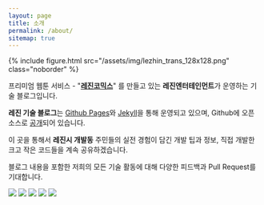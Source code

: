 ```yaml
---
layout: page
title: 소개
permalink: /about/
sitemap: true
---
```


{% include figure.html src="/assets/img/lezhin_trans_128x128.png" class="noborder" %}

프리미엄 웹툰 서비스 - "**[레진코믹스](http://www.lezhin.com)**" 를 만들고 있는 **레진엔터테인먼트**가 운영하는 기술 블로그입니다.

**레진 기술 블로그**는 [Github Pages](https://pages.github.com/)와 [Jekyll](https://jekyllrb.com/)을 통해 운영되고 있으며,
Github에 오픈소스로 [공개](//github.com/lezhin/lezhin.github.io)되어 있습니다.

이 곳을 통해서 **레진시 개발동** 주민들의 실전 경험이 담긴 개발 팁과 정보, 직접 개발한 크고 작은 코드들을 계속 공유하겠습니다.

블로그 내용을 포함한 저희의 모든 기술 활동에 대해 다양한 피드백과 Pull Request를 기대합니다.

<div class="center">
<a href="http://lezhin.com" target="_blank"><img src="{{ site.baseurl }}/assets/img/lezhin_100x29.png"/></a>
<a href="http://facebook.com/{{ facebook_username }}" target="_blank"><img src="{{ site.baseurl }}/assets/img/facebook_100x29.png"/></a>
<a href="http://twitter.com/{{ twitter_username }}" target="_blank"><img src="{{ site.baseurl }}/assets/img/twitter_100x29.png"/></a>
<a href="http://j.mp/lezhincomics_android" target="_blank"><img src="{{ site.baseurl }}/assets/img/googleplay_100x29.png"/></a>
<a href="http://j.mp/lezhincomics_ios" target="_blank"><img src="{{ site.baseurl }}/assets/img/appstore_100x29.png"/></a>
</div>
